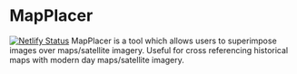 # MapPlacer
[![Netlify Status](https://api.netlify.com/api/v1/badges/8d0e5d0c-45c1-40e5-8c54-9a37c11ebe38/deploy-status)](https://app.netlify.com/sites/mapplacer/deploys)
MapPlacer is a tool which allows users to superimpose images over maps/satellite imagery. Useful for cross referencing historical maps with modern day maps/satellite imagery.
